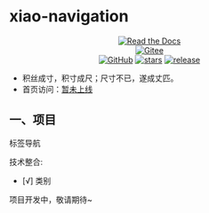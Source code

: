 # xiao-navigation

<p style="text-align: center">
 <a href="https://badgen.net/https/cal-badge-icd0onfvrxx6.runkit.sh/Asia/Shanghai" target="_blank"><img alt="Read the Docs" src="https://badgen.net/https/cal-badge-icd0onfvrxx6.runkit.sh/Asia/Shanghai"></a><br/>
 <a href="https://gitee.com/xiangshaw/xiao-navigation" target="_blank"><img alt="Gitee" src="https://img.shields.io/badge/Gitee-xiao-navigation-orange?style=social&logo=gitee&colorA=F77234&link=https://gitee.com/xiangshaw/xiao-navigation"></a><br/>
 <a href="https://github.com/xiangshaw/xiao-navigation" target="_blank"><img alt="GitHub" src="https://img.shields.io/badge/Github-xiao-navigation-orange?style=social&logo=github&colorA=F77234&link=https://github.com/xiangshaw/xiao-navigation"></a>
 <a href="https://github.com/xiangshaw/xiao-navigation" target="_blank"><img alt="stars" src="https://badgen.net/github/stars/xiangshaw/xiao-navigation"></a>
 <a href="https://github.com/xiangshaw/xiao-navigation" target="_blank"><img alt="release" src="https://badgen.net/github/release/xiangshaw/xiao-navigation"></a>
</p>


- 积丝成寸，积寸成尺；尺寸不已，遂成丈匹。
- 首页访问：[暂未上线](https://coisini.cn/page)

## 一、项目
标签导航


技术整合:

- [√] 类别

项目开发中，敬请期待~
